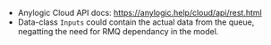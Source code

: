 - Anylogic Cloud API docs: https://anylogic.help/cloud/api/rest.html
- Data-class `Inputs` could contain the actual data from the queue, negatting the need for RMQ dependancy in the model.
